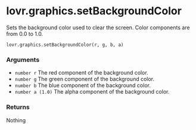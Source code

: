 <!--
category: reference
-->

lovr.graphics.setBackgroundColor
===

Sets the background color used to clear the screen.  Color components are from 0.0 to 1.0.

    lovr.graphics.setBackgroundColor(r, g, b, a)

### Arguments

- `number r` The red component of the background color.
- `number g` The green component of the background color.
- `number b` The blue component of the background color.
- `number a (1.0)` The alpha component of the background color.

### Returns

Nothing
